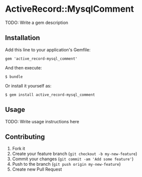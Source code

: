 # ActiveRecord::MysqlComment

TODO: Write a gem description

## Installation

Add this line to your application's Gemfile:

    gem 'active_record-mysql_comment'

And then execute:

    $ bundle

Or install it yourself as:

    $ gem install active_record-mysql_comment

## Usage

TODO: Write usage instructions here

## Contributing

1. Fork it
2. Create your feature branch (`git checkout -b my-new-feature`)
3. Commit your changes (`git commit -am 'Add some feature'`)
4. Push to the branch (`git push origin my-new-feature`)
5. Create new Pull Request
